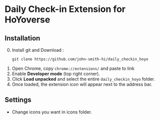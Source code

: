 # Daily Check-in Extension for HoYoverse

## Installation
0. Install git and Download : <pre> ```git clone https://github.com/john-smith-hi/daily_checkin_hoyo ``` </pre>
1. Open Chrome, copy `chrome://extensions/` and paste to link
2. Enable **Developer mode** (top right corner).
3. Click **Load unpacked** and select the entire `daily_checkin_hoyo` folder.
4. Once loaded, the extension icon will appear next to the address bar.

## Settings
   - Change icons you want in icons folder.
